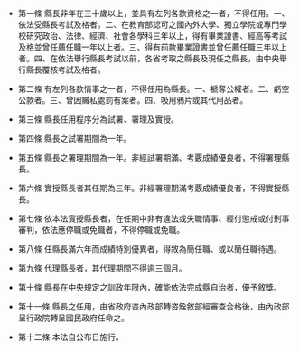 * 第一條 縣長非年在三十歲以上，並具有左列各款資格之一者，不得任用。一、依法受縣長考試及格者。二、在教育部認可之國內外大學、獨立學院或專門學校研究政治、法律、經濟、社會各學科三年以上，得有畢業證書、經高等考試及格並曾任薦任職一年以上者。三、得有前款畢業證書並曾任薦任職三年以上者。四、在依法舉行縣長考試以前，各省考取之縣長及現任之縣長，由中央舉行縣長覆核考試及格者。

* 第二條 有左列各款情事之一者，不得任用為縣長。一、褫奪公權者。二、虧空公款者。三、曾因贓私處罰有案者。四、吸用鴉片或其代用品者。

* 第三條 縣長任用程序分為試署、署理及實授。

* 第四條 縣長之試署期間為一年。

* 第五條 縣長之署理期間為一年。非經試署期滿、考覈成績優良者，不得署理縣長。

* 第六條 實授縣長者其任期為三年。非經署理期滿考覈成績優良者，不得實授縣長。

* 第七條 依本法實授縣長者，在任期中非有違法或失職情事、經付懲戒或付刑事審判，依法應停職或免職者，不得停職或免職。

* 第八條 任縣長滿六年而成績特別優異者，得敘為簡任職、或以簡任職待遇。

* 第九條 代理縣長者，其代理期間不得逾三個月。

* 第十條 縣長在中央規定之訓政年限內，確能依法完成縣自治者，優予敘獎。

* 第十一條 縣長之任用，由省政府咨內政部轉咨銓敘部經審查合格後，由內政部呈行政院轉呈國民政府任命之。

* 第十二條 本法自公布日施行。

